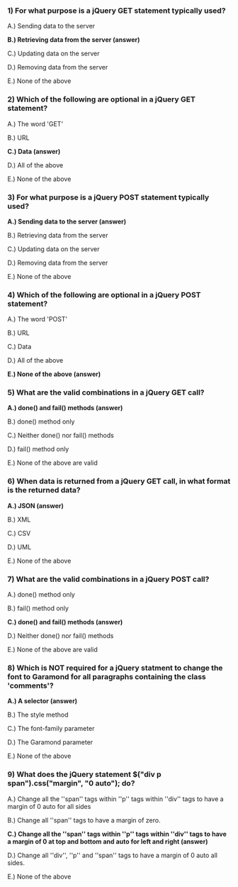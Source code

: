 ### 1) For what purpose is a jQuery GET statement typically used?
A.) Sending data to the server

**B.) Retrieving data from the server (answer)**

C.) Updating data on the server

D.) Removing data from the server

E.) None of the above
### 2) Which of the following are optional in a jQuery GET statement?
A.) The word 'GET'

B.) URL

**C.) Data (answer)**

D.) All of the above

E.) None of the above
### 3) For what purpose is a jQuery POST statement typically used?
**A.) Sending data to the server (answer)**

B.) Retrieving data from the server

C.) Updating data on the server

D.) Removing data from the server

E.) None of the above
### 4) Which of the following are optional in a jQuery POST statement?
A.) The word 'POST'

B.) URL

C.) Data

D.) All of the above

**E.) None of the above (answer)**
### 5) What are the valid combinations in a jQuery GET call?
**A.) done() and fail() methods (answer)**

B.) done() method only

C.) Neither done() nor fail() methods

D.) fail() method only

E.) None of the above are valid
### 6) When data is returned from a jQuery GET call, in what format is the returned data?
**A.) JSON (answer)**

B.) XML

C.) CSV

D.) UML

E.) None of the above
### 7) What are the valid combinations in a jQuery POST call?
A.) done() method only

B.) fail() method only

**C.) done() and fail() methods (answer)**

D.) Neither done() nor fail() methods

E.) None of the above are valid
### 8) Which is NOT required for a jQuery statment to change the font to Garamond for all paragraphs containing the class 'comments'?
**A.) A selector (answer)**

B.) The style method

C.) The font-family parameter

D.) The Garamond parameter

E.) None of the above
### 9) What does the jQuery statement $("div p span").css("margin", "0 auto"); do?
A.) Change all the ''span'' tags within ''p'' tags within ''div'' tags to have a margin of 0 auto for all sides

B.) Change all ''span'' tags to have a margin of zero.

**C.) Change all the ''span'' tags within ''p'' tags within ''div'' tags to have a margin of 0 at top and bottom and auto for left and right (answer)**

D.) Change all ''div'', ''p'' and ''span'' tags to have a margin of 0 auto all sides.

E.) None of the above
